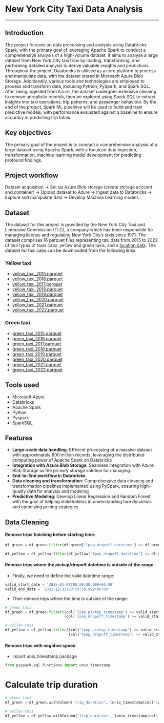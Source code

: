 # **New York City Taxi Data Analysis**
---

## **Introduction**
The project focuses on data processing and analysis using Databricks Spark, with the primary goal of leveraging Apache Spark to conduct a comprehensive analysis of a high-volume dataset. It aims to analyse a large dataset from New York City taxi trips by loading, transforming, and performing detailed analysis to derive valuable insights and predictions. Throughout the project, Databricks is utilised as a core platform to process and manipulate data, with the dataset stored in Microsoft Azure Blob Storage. Additionally, various tools and technologies are employed to process and transform data, including Python, PySpark, and Spark SQL. After being ingested from Azure, the dataset undergoes extensive cleaning to remove unrealistic records, then be explored using Spark SQL to extract insights into taxi operations, trip patterns, and passenger behaviour. By the end of the project, Spark ML pipelines will be used to build and train predictive models, with performance evaluated against a baseline to ensure accuracy in predicting trip totals.


## **Key objectives**
The primary goal of the project is to conduct a comprehensive analysis of a large dataset using Apache Spark, with a focus on data ingestion, transformation, machine learning model development for predicting profound findings.


## **Project workflow**
Dataset acquisition → Set up Azure Blob storage (create storage account and container) → Upload dataset to Azure → Ingest data to Databricks → Explore and manipulate data → Develop Machine Learning models


## **Dataset**
The dataset for this project is provided by the New York City Taxi and Limousine Commission (TLC), a company which has been responsible for managing license and regulating New York City’s taxis since 1971. The dataset comprises
16 parquet files,representing taxi data from 2015 to 2022 of two types of taxis cabs: yellow and green taxis, and a [location data](taxi_zone_lookup.csv). The dataset for taxi cabs can be downloaded from the following links:

### **Yellow taxi**
- [yellow_taxi_2015.parquet](https://drive.google.com/file/d/1owWyJDNTWyLT0ln2iK5ulkmSYvXZ7qkf/view)
- [yellow_taxi_2016.parquet](https://drive.google.com/file/d/1OdIcvpyFH1YXn9SNHc8YEuVFAYQpxCUw/view)
- [yellow_taxi_2017.parquet](https://drive.google.com/file/d/1rtEhtit_2rKvWgutXNIpSWPk3vuE6q8r/view)
- [yellow_taxi_2018.parquet](https://drive.google.com/file/d/1073SHSIkWcSESNZoU0JHXudRlSzJXPM9/view)
- [yellow_taxi_2019.parquet](https://drive.google.com/file/d/144mphzh2a6qerjLvCwwO_QHDsXTdNAJ3/view)
- [yellow_taxi_2020.parquet](https://drive.google.com/file/d/1kB5Bnx1TAXMq_revh1fyUU5RYOMdmIh4/view)
- [yellow_taxi_2021.parquet](https://drive.google.com/file/d/1eTs-ID9A3ZgYy0BotrEKwh9ThRAt8dfu/view)
- [yellow_taxi_2022.parquet](https://drive.google.com/file/d/1QdBDxHQzffBZ26T3j6Uhk1eJ8EmF0bCN/view)

### **Green taxi**
- [green_taxi_2015.parquet](https://drive.google.com/file/d/137oXWkqBOQcxmgHynPv6Wh_fHUqN40n3/view)
- [green_taxi_2016.parquet](https://drive.google.com/file/d/1s0drAVqulJ_hE4RRqMSNJWyQGF6RKAtA/view)
- [green_taxi_2017.parquet](https://drive.google.com/file/d/1-VpjWArKPEdjzlTZxI7aPwd8UsVfc2bL/view)
- [green_taxi_2018.parquet](https://drive.google.com/file/d/1jDn7qjFZ3-nrn4iOdFMh_p0W21esiIHn/view)
- [green_taxi_2019.parquet](https://drive.google.com/file/d/1BpjTq89EAhb6m-ICcZMEpTISw6jTHmio/view)
- [green_taxi_2020.parquet](https://drive.google.com/file/d/1umIMHrqaqagZYqvLLf-OzidnDPwxIY5j/view)
- [green_taxi_2021.parquet](https://drive.google.com/file/d/1ISKrR97II-zWR7f2_boFcyfsNgsj8K1Y/view)
- [green_taxi_2022.parquet](https://drive.google.com/file/d/1ysXV_4hB3Ex43k1HOvCi8RCT1k7GZANj/view)


## **Tools used**
- Microsoft Azure
- Databricks
- Apache Spark
- Python
- Pyspark
- SparkSQL


## **Features**
- **Large-scale data handling**: Efficient processing of a massive dataset with approximately 800 million records, leveraging the distributed computing power of Apache Spark on Databricks
- **Integration with Azure Blob Storage**: Seamless integration with Azure Blob Storage as the primary storage solution for managing.
- **End-to-End workflow in Databricks**
- **Data cleaning and transformation**: Comprehensive data cleaning and transformation pipelines implemented using PySpark, ensuring high-quality data for analysis and modeling
- **Predictive Modeling**: Develop Linear Regression and Random Forest with the goal of helping stakeholders in understanding fare dynamics and optimizing pricing strategies


## **Data Cleaning**

#### Remove trips finishing before starting time:

```python
df_green = df_green.filter(df_green['lpep_dropoff_datetime'] >= df_green['lpep_pickup_datetime'])

df_yellow = df_yellow.filter(df_yellow['tpep_dropoff_datetime'] >= df_yellow['tpep_pickup_datetime'])
```

#### Remove trips where the pickup/dropoff datetime is outside of the range
- Firstly, we need to define the valid datetime range:
```python
valid_start_date = '2015-01-01T00:00:00.000+00:00'
valid_end_date = '2022-12-31T23:59:59.999+00:00'
```

- Then remove trips where the time is outside of the range:
```python
# green taxi
df_green = df_green.filter((col('lpep_pickup_timestamp') >= valid_start_date) & (col('lpep_pickup_timestamp') <= valid_end_date) &
                           (col('lpep_dropoff_timestamp') >= valid_start_date) & (col('lpep_dropoff_timestamp') <= valid_end_date))

# yellow taxi
df_yellow = df_yellow.filter((col('tpep_pickup_timestamp') >= valid_start_date) & (col('tpep_pickup_timestamp') <= valid_end_date) &
                             (col('tpep_dropoff_timestamp') >= valid_start_date) & (col('tpep_dropoff_timestamp') <= valid_end_date))
```

#### Remove trips with negative speed

- Import unix_timestamp package
```python
from pyspark.sql.functions import unix_timestamp
```
# Calculate trip duration
```python
# green taxi
df_green = df_green.withColumn('trip_duration', (unix_timestamp(col('lpep_dropoff_timestamp')) - unix_timestamp(col('lpep_pickup_timestamp'))))

# yellow taxi
df_yellow = df_yellow.withColumn('trip_duration', (unix_timestamp(col('tpep_dropoff_timestamp')) - unix_timestamp(col('tpep_pickup_timestamp'))))
```

